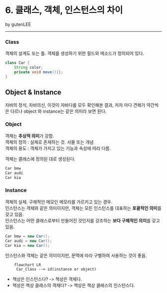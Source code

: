 # 6. 클래스, 객체, 인스턴스의 차이
by gutenLEE

---

### Class
객체의 설계도 또는 틀. 객체를 생성하기 위한 필드와 메소드가 정의되어 있다. 
```java
class Car {
    String color;
    private void move(){};
}
```

## Object & Instance
자바의 정석, 자바의신, 이것이 자바다를 모두 확인해본 결과, 저자 마다 견해가 약간씩은 다르나
object 와 instance는 같은 의미라 보면 된다.

### Object
객채는 **추상적 의미**가 강함.  
객체의 정의 : 실제로 존재하는 것. 사물 또는 개념  
객체의 용도 : 객체가 가지고 있는 기능과 속성에 따라 다름.  

객체는 클래스에 정의된 대로 생성된다.
```java
Car bmw
Car audi
Car kia
```
### Instance
객체의 실체. 구체적인 메모인 메모리를 가르키고 있는 경우.  
인스턴스는 객체와 같은 의미이지만, 객체는 모든 인스턴스를 대표하는 **포괄적인 의미**를 갖고 있음.   
인스턴스는 어떤 클래스로부터 만들어진 것인지를 강조하는 **보다 구체적인 의미**를 갖고 있음.
```java
Car bmw = new Car();
Car audi = new Car();
Car kia = new Car();
```

인스턴스와 객체는 같은 의미이지만, 문맥에 따라 구별하여 사용하는 것이 좋음.
```mermaid
    flowchart LR
     Car_Class --> id(instance or object)
```
- 책상은 인스턴스다? -> 책상은 객체다.
- 책상은 책상 클래스의 객채다? -> 책상은 책상 클래스의 인스턴스다. 